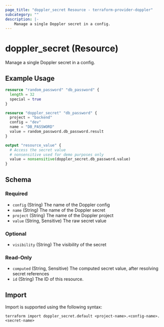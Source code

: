 ```yaml
---
page_title: "doppler_secret Resource - terraform-provider-doppler"
subcategory: ""
description: |-
	Manage a single Doppler secret in a config.
---
```


# doppler_secret (Resource)

Manage a single Doppler secret in a config.

## Example Usage

```terraform
resource "random_password" "db_password" {
  length = 32
  special = true
}

resource "doppler_secret" "db_password" {
  project = "backend"
  config = "dev"
  name = "DB_PASSWORD"
  value = random_password.db_password.result
}

output "resource_value" {
  # Access the secret value
  # nonsensitive used for demo purposes only
  value = nonsensitive(doppler_secret.db_password.value)
}
```

<!-- schema generated by tfplugindocs -->
## Schema

### Required

- `config` (String) The name of the Doppler config
- `name` (String) The name of the Doppler secret
- `project` (String) The name of the Doppler project
- `value` (String, Sensitive) The raw secret value

### Optional

- `visibility` (String) The visibility of the secret

### Read-Only

- `computed` (String, Sensitive) The computed secret value, after resolving secret references
- `id` (String) The ID of this resource.

## Import

Import is supported using the following syntax:

```shell
terraform import doppler_secret.default <project-name>.<config-name>.<secret-name>
```
